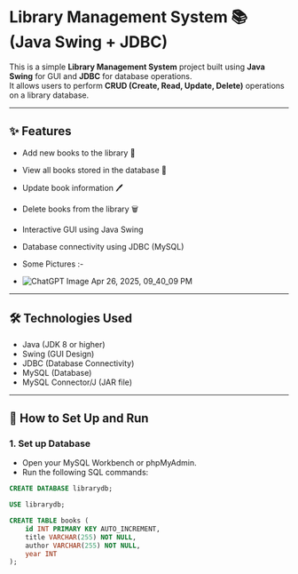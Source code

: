 # Library Management System 📚 (Java Swing + JDBC)

This is a simple **Library Management System** project built using **Java Swing** for GUI and **JDBC** for database operations.  
It allows users to perform **CRUD (Create, Read, Update, Delete)** operations on a library database.

---

## ✨ Features
- Add new books to the library 📖
- View all books stored in the database 👀
- Update book information 🖊️
- Delete books from the library 🗑️
- Interactive GUI using Java Swing
- Database connectivity using JDBC (MySQL)

- Some Pictures :-

- ![ChatGPT Image Apr 26, 2025, 09_40_09 PM](https://github.com/user-attachments/assets/c135f8b9-acc0-43a9-a1be-c167e8f38533)


---

## 🛠️ Technologies Used
- Java (JDK 8 or higher)
- Swing (GUI Design)
- JDBC (Database Connectivity)
- MySQL (Database)
- MySQL Connector/J (JAR file)

---

## 🔧 How to Set Up and Run

### 1. Set up Database
- Open your MySQL Workbench or phpMyAdmin.
- Run the following SQL commands:

```sql
CREATE DATABASE librarydb;

USE librarydb;

CREATE TABLE books (
    id INT PRIMARY KEY AUTO_INCREMENT,
    title VARCHAR(255) NOT NULL,
    author VARCHAR(255) NOT NULL,
    year INT
);
